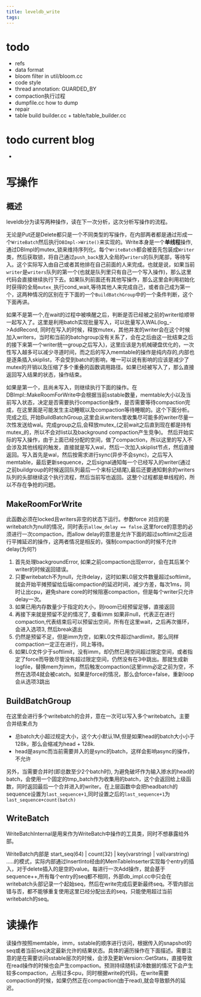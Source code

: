```yaml
---
title: leveldb_write
tags:
---
```

# todo

- refs
- data format
- bloom filter in util/bloom.cc
- code style
- thread annotation: GUARDED_BY
- compaction执行过程
- dumpfile.cc how to dump
- repair
- table build builder.cc + table/table_builder.cc


# todo current blog

- 

# 写操作

## 概述

leveldb分为读写两种操作，读在下一次分析，这次分析写操作的流程。

无论是Put还是Delete都只是一个不同类型的写操作，在内部两者都是通过形成一个`WriteBatch`然后执行`DBImpl->Write()`来实现的。Write本身是一个**单线程**操作, 通过DBImpl的mutex_锁来维持序列化。每个`WriteBatch`都会被首先包装成`Writer`类，然后获取锁，将自己通过`push_back`放入全局的`writers`的队列尾部，等待写入。这个实际写入由自己或者其他排在自己前面的人来完成。也就是说，如果当前`writer`是`writers`队列的第一个(也就是队列里只有自己一个写入操作)，那么这里代码会直接继续执行下去。如果队列前面还有其他写操作，那么这里会利用初始化时获得的全局`mutex_`执行cond_wait,等待其他人来完成自己，或者自己成为第一个，这两种情况的区别在于下面的一个`BuildBatchGroup`中的一个条件判断，这个下面再讲。

如果不是第一个,在wait的过程中被唤醒之后，判断是否已经被之前的writer给顺带一起写入了。这里是利用batch实现批量写入，可以批量写入WAL(log_->AddRecord, 同时在写入的时候，释放mutex，其他并发的writer会在这个时候加入writers，当时和当前的batchgroup没有关系了，会在之后由这一批结束之后的接下来第一个writer统一group之后写入)，这里应该是为机械硬盘优化的，一次性写入越多可以减少寻道时间，而之后的写入memtable的操作是纯内存的,内部也是逐条插入skiplist，不会受到batch的影响，唯一可以说有影响的应该是减少了mutex的开销以及压缩了多个重叠的函数调用路径。如果已经被写入了，那么直接返回写入结果的状态，操作结束。

如果是第一个，且尚未写入，则继续执行下面的操作。在DBImpl::MakeRoomForWrite中会根据当前sstable数量，memtable大小以及当前写入状态，决定是否需要执行compaction操作，是否需要等待compaction完成，在这里面是可能发生主动睡眠以及compaction等待睡眠的。这个下面分析。完成之后, 开始BuildBatchGroup,这里会从writers里收集尽可能多的writer尽量一次性发送给wal。完成group之后,会释放mutex_(之前wait之后直到现在都是持有mutex_的，所以不会对list以及background compaction产生竞争)。 然后开始实际的写入操作，由于上面已经分配的空间，做了compaction，所以这里的写入不会涉及其他线程的触发，直接就是写入wal，然后一次加入skiplist节点，然后直接返回。写入首先是wal，然后按需求进行sync(异步不会sync)，之后写入memtable，最后更新sequence，之后signal通知每一个已经写入的writer(通过之前buildgroup的时候返回队列最后一个来标记结尾),最后还要通知剩余的writers队列的头部继续这个执行流程，然后当前写也返回。这整个过程都是单线程的，所以不存在争抢的问题。

## MakeRoomForWrite

此函数必须在locked且writers非空的状态下运行。参数force 对应的是writebatch为null的情况，同时表示`allow_delay == false`.这里force的意思的必须进行一次compaction，而allow delay的意思是允许下面的超过softlimit之后进行平摊延迟的操作，这两者情况是相反的，强制compaction的时候不允许delay(为何?)

1. 首先处理backgroundError, 如果之前compaction出现error，会在其后某个writer的时候返回错误。
2. 只要writebatch不为null，允许delay，这时如果L0层文件数量超过softlimit，就会开始平摊预留给后端compaction的延迟时间，减少方差，每次1ms，同时让出cpu，避免share core的时候阻塞compaction，但是每个writer只允许delay一次。
3. 如果已用内存数量少于指定的大小，则room已经预留足够，直接返回
4. 再接下来就是预留不足的情况了, 查看imm 如果非null，代表正在进行compaction,代表结束后可以预留出空间，所有在这里wait，之后再次循环，会进入选项3, 然后break退出
5. 仍然是预留不足，但是imm为空，如果L0文件超过hardlimit，那么同样compaction一定正在进行，同上等待。
6. 如果L0文件少于softlimit，没有imm，却仍然已用空间超过限定空间，或者指定了force而导致尽管没有超过限定空间，仍然没有在3中跳出。那就生成新logfile，替换mem为imm，然后触发compaction(这里imm必定之前为空，不然在选项4就会被catch。如果是force的情况，那么会force=false，重新loop会从选项3跳出

## BuildBatchGroup

在这里会进行多个writebatch的合并，意在一次可以写入多个writebatch。主要合并结束点为
- 总batch大小超过规定大小，这个大小默认1M,但是如果head的batch大小小于128k，那么会缩减为head + 128k.
- head是async而当前需要并入的是sync的batch，这样会影响async的操作，不允许

另外，当需要合并时(即总数至少2个batch时), 为避免破坏作为输入掺水的head的batch，会使用一个固定的tmp_batch作为收集用的batch，这个会返回给上级函数，同时返回最后一个合并进入的writer。在上层函数中会把headbatch的sequence设置为`last_sequence+1`,同时设置之后的`last_sequence+1`为`last_sequence+count(batch)`

## WriteBatch

WriteBatchInternal是用来作为WriteBatch中操作的工具类，同时不想暴露给外部。

WriteBatch内部是 start_seq(64) | count(32) | key(varstring) | val(varstring) .....的模式，实际内部通过InsertInto经由的MemTableInserter实现每个entry的插入，对于delete插入的是空的value。每进行一次Add操作，就会基于sequence++,所有每个entry的seq都不相同，外部db_impl.cc中只会在writebatch头部记录一个起始seq，然后在write完成后更新最终seq。不管内部出错与否，都不能够重复使用这里已经分配出去的seq，只能使用超过当前writebatch的seq。


# 读操作

读操作按照memtable，imm，sstable的顺序进行访问，根据传入的snapshot的seq或者当前seq决定最新允许的结果状态。具体的遍历操作在下面描述。需要注意的是在需要访问sstable层次的时候，会涉及更新Version::GetStats，直接导致在read操作的时候也会产生compaction。预测持续随机读冷数据的情况下会产生较多compaction，占用过多cpu，同时根据write的代码，在write需要compaction的时候，如果仍然正在compaction(由于read),就会导致额外的延迟。
